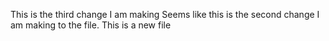 This is the third change I am making
Seems like this is the second change I am making to the file.
This is a new file
